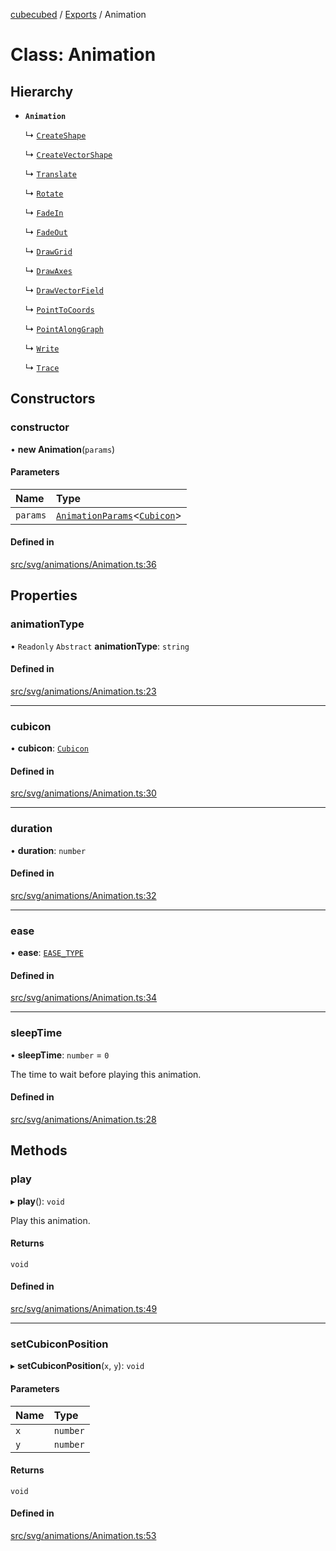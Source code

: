 [cubecubed](/reference/README.md) / [Exports](/reference/modules.md) / Animation

# Class: Animation

## Hierarchy

- **`Animation`**

  ↳ [`CreateShape`](/reference/classes/CreateShape.md)

  ↳ [`CreateVectorShape`](/reference/classes/CreateVectorShape.md)

  ↳ [`Translate`](/reference/classes/Translate.md)

  ↳ [`Rotate`](/reference/classes/Rotate.md)

  ↳ [`FadeIn`](/reference/classes/FadeIn.md)

  ↳ [`FadeOut`](/reference/classes/FadeOut.md)

  ↳ [`DrawGrid`](/reference/classes/DrawGrid.md)

  ↳ [`DrawAxes`](/reference/classes/DrawAxes.md)

  ↳ [`DrawVectorField`](/reference/classes/DrawVectorField.md)

  ↳ [`PointToCoords`](/reference/classes/PointToCoords.md)

  ↳ [`PointAlongGraph`](/reference/classes/PointAlongGraph.md)

  ↳ [`Write`](/reference/classes/Write.md)

  ↳ [`Trace`](/reference/classes/Trace.md)

## Constructors

### constructor

• **new Animation**(`params`)

#### Parameters

| Name | Type |
| :------ | :------ |
| `params` | [`AnimationParams`](/reference/interfaces/AnimationParams.md)<[`Cubicon`](/reference/classes/Cubicon.md)\> |

#### Defined in

[src/svg/animations/Animation.ts:36](https://github.com/imaphatduc/cubecubed/blob/f64863c/src/svg/animations/Animation.ts#L36)

## Properties

### animationType

• `Readonly` `Abstract` **animationType**: `string`

#### Defined in

[src/svg/animations/Animation.ts:23](https://github.com/imaphatduc/cubecubed/blob/f64863c/src/svg/animations/Animation.ts#L23)

___

### cubicon

• **cubicon**: [`Cubicon`](/reference/classes/Cubicon.md)

#### Defined in

[src/svg/animations/Animation.ts:30](https://github.com/imaphatduc/cubecubed/blob/f64863c/src/svg/animations/Animation.ts#L30)

___

### duration

• **duration**: `number`

#### Defined in

[src/svg/animations/Animation.ts:32](https://github.com/imaphatduc/cubecubed/blob/f64863c/src/svg/animations/Animation.ts#L32)

___

### ease

• **ease**: [`EASE_TYPE`](/reference/types/EASE_TYPE.md)

#### Defined in

[src/svg/animations/Animation.ts:34](https://github.com/imaphatduc/cubecubed/blob/f64863c/src/svg/animations/Animation.ts#L34)

___

### sleepTime

• **sleepTime**: `number` = `0`

The time to wait before playing this animation.

#### Defined in

[src/svg/animations/Animation.ts:28](https://github.com/imaphatduc/cubecubed/blob/f64863c/src/svg/animations/Animation.ts#L28)

## Methods

### play

▸ **play**(): `void`

Play this animation.

#### Returns

`void`

#### Defined in

[src/svg/animations/Animation.ts:49](https://github.com/imaphatduc/cubecubed/blob/f64863c/src/svg/animations/Animation.ts#L49)

___

### setCubiconPosition

▸ **setCubiconPosition**(`x`, `y`): `void`

#### Parameters

| Name | Type |
| :------ | :------ |
| `x` | `number` |
| `y` | `number` |

#### Returns

`void`

#### Defined in

[src/svg/animations/Animation.ts:53](https://github.com/imaphatduc/cubecubed/blob/f64863c/src/svg/animations/Animation.ts#L53)
